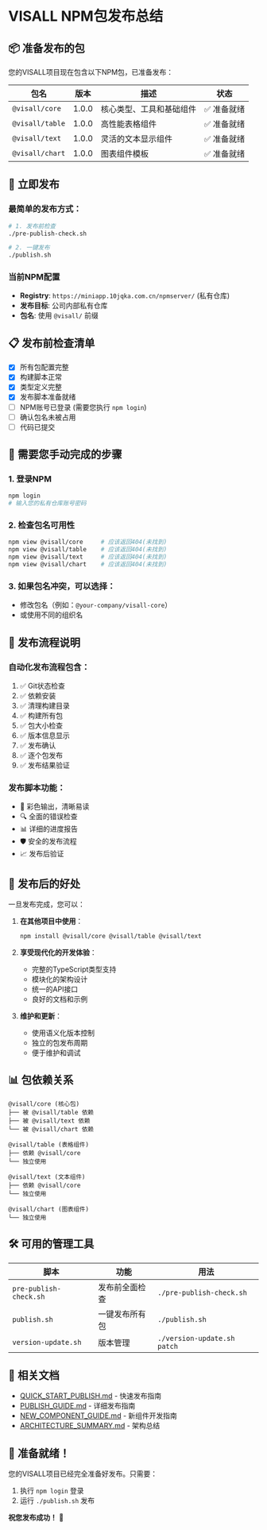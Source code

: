 # VISALL NPM包发布总结

## 📦 准备发布的包

您的VISALL项目现在包含以下NPM包，已准备发布：

| 包名 | 版本 | 描述 | 状态 |
|------|------|------|------|
| `@visall/core` | 1.0.0 | 核心类型、工具和基础组件 | ✅ 准备就绪 |
| `@visall/table` | 1.0.0 | 高性能表格组件 | ✅ 准备就绪 |
| `@visall/text` | 1.0.0 | 灵活的文本显示组件 | ✅ 准备就绪 |
| `@visall/chart` | 1.0.0 | 图表组件模板 | ✅ 准备就绪 |

## 🚀 立即发布

### 最简单的发布方式：

```bash
# 1. 发布前检查
./pre-publish-check.sh

# 2. 一键发布
./publish.sh
```

### 当前NPM配置

- **Registry**: `https://miniapp.10jqka.com.cn/npmserver/` (私有仓库)
- **发布目标**: 公司内部私有仓库
- **包名**: 使用 `@visall/` 前缀

## 📋 发布前检查清单

- [x] 所有包配置完整
- [x] 构建脚本正常
- [x] 类型定义完整
- [x] 发布脚本准备就绪
- [ ] NPM账号已登录 (需要您执行 `npm login`)
- [ ] 确认包名未被占用
- [ ] 代码已提交

## 🔧 需要您手动完成的步骤

### 1. 登录NPM
```bash
npm login
# 输入您的私有仓库账号密码
```

### 2. 检查包名可用性
```bash
npm view @visall/core     # 应该返回404(未找到)
npm view @visall/table    # 应该返回404(未找到) 
npm view @visall/text     # 应该返回404(未找到)
npm view @visall/chart    # 应该返回404(未找到)
```

### 3. 如果包名冲突，可以选择：
- 修改包名（例如：`@your-company/visall-core`）
- 或使用不同的组织名

## 📝 发布流程说明

### 自动化发布流程包含：
1. ✅ Git状态检查
2. ✅ 依赖安装
3. ✅ 清理构建目录
4. ✅ 构建所有包
5. ✅ 包大小检查
6. ✅ 版本信息显示
7. ✅ 发布确认
8. ✅ 逐个包发布
9. ✅ 发布结果验证

### 发布脚本功能：
- 🎨 彩色输出，清晰易读
- 🔍 全面的错误检查
- 📊 详细的进度报告
- 🛡️ 安全的发布流程
- 📈 发布后验证

## 🎯 发布后的好处

一旦发布完成，您可以：

1. **在其他项目中使用**：
   ```bash
   npm install @visall/core @visall/table @visall/text
   ```

2. **享受现代化的开发体验**：
   - 完整的TypeScript类型支持
   - 模块化的架构设计
   - 统一的API接口
   - 良好的文档和示例

3. **维护和更新**：
   - 使用语义化版本控制
   - 独立的包发布周期
   - 便于维护和调试

## 📊 包依赖关系

```
@visall/core (核心包)
├── 被 @visall/table 依赖
├── 被 @visall/text 依赖
└── 被 @visall/chart 依赖

@visall/table (表格组件)
├── 依赖 @visall/core
└── 独立使用

@visall/text (文本组件)
├── 依赖 @visall/core
└── 独立使用

@visall/chart (图表组件)
└── 独立使用
```

## 🛠️ 可用的管理工具

| 脚本 | 功能 | 用法 |
|------|------|------|
| `pre-publish-check.sh` | 发布前全面检查 | `./pre-publish-check.sh` |
| `publish.sh` | 一键发布所有包 | `./publish.sh` |
| `version-update.sh` | 版本管理 | `./version-update.sh patch` |

## 📄 相关文档

- [QUICK_START_PUBLISH.md](./QUICK_START_PUBLISH.md) - 快速发布指南
- [PUBLISH_GUIDE.md](./PUBLISH_GUIDE.md) - 详细发布指南
- [NEW_COMPONENT_GUIDE.md](./NEW_COMPONENT_GUIDE.md) - 新组件开发指南
- [ARCHITECTURE_SUMMARY.md](./ARCHITECTURE_SUMMARY.md) - 架构总结

## 🎉 准备就绪！

您的VISALL项目已经完全准备好发布。只需要：

1. 执行 `npm login` 登录
2. 运行 `./publish.sh` 发布

**祝您发布成功！** 🚀 